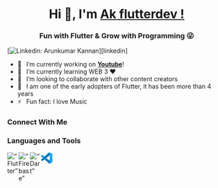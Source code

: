 <h1 align="center"> Hi 👋, I'm <a href=>Ak flutterdev !</a></h1>
<h3 align="center">  Fun with Flutter & Grow with Programming 😜</h3>

[![Linkedin: Arunkumar Kannan]([https://img.shields.io/badge/-CONNECT-blue?style=for-the-badge&logo=Linkedin&link=https://www.linkedin.com/in/JohannesMilke/](https://www.linkedin.com/in/arunkumar-kannan-14b833243/))][linkedin]

- 🔭 &ensp;I’m currently working on [**Youtube**][youtube]!
- 🌱 &ensp;I’m currently learning WEB 3 ❤️
- 👯 &ensp;I’m looking to collaborate with other content creators
- 🗿 &ensp;I am one of the early adopters of Flutter, it has been more than 4 years
- ⚡ &ensp;Fun fact: I love Music 
### Connect With Me


### Languages and Tools
[<img align="left" alt=“Flutter” width="26px" src="https://www.vectorlogo.zone/logos/flutterio/flutterio-icon.svg" />][youtube]
[<img align="left" alt=“Firebase” width="26px" src="https://www.vectorlogo.zone/logos/firebase/firebase-icon.svg" />][youtube]
[<img align="left" alt=“Dart” width="26px" src="https://www.vectorlogo.zone/logos/dartlang/dartlang-icon.svg" />][youtube]
[<img align="left" alt=“Github” width="26px" src="https://raw.githubusercontent.com/github/explore/80688e429a7d4ef2fca1e82350fe8e3517d3494d/topics/visual-studio-code/visual-studio-code.png" />][youtube]


[youtube]: https://www.youtube.com/channel/UCn2ptCMzRlXRjoG72LQ9aWQ
[linkedin]: https://www.linkedin.com/in/arunkumar-kannan-14b833243/
[github]: https://github.com/akflutterdev123/akflutterdev123
[instagram]: https://www.instagram.com/arunkumar__kannan/
[email]: mailto:akflutterdev@gmail.com
